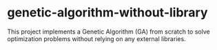 # genetic-algorithm-without-library
This project implements a Genetic Algorithm (GA) from scratch to solve optimization problems without relying on any external libraries.
